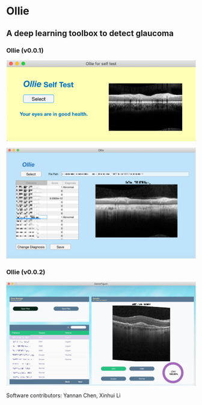 # Ollie
## A deep learning toolbox to detect glaucoma

### Ollie (v0.0.1)

<p align="center">
  <img src="v0.0.1/Pictures/GUI_patient.png" width="600" alt="accessibility text">
</p>

<p align="center">
  <img src="v0.0.1/Pictures/GUI_doctor.png" width="600" alt="accessibility text">
</p>

### Ollie (v0.0.2)

<p align="center">
  <img src="v0.0.2/Pictures/GUI.jpg" width="600" alt="accessibility text">
</p>

Software contributors: Yannan Chen, Xinhui Li

